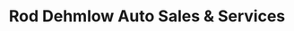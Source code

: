 ---
title: "Rod Dehmlow Auto Sales & Services"
url: /prior-lake/rod-dehmlow-auto-sales-and-services/
shop: car
---